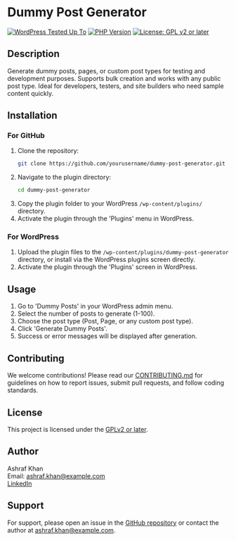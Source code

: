 # Dummy Post Generator

[![WordPress Tested Up To](https://img.shields.io/badge/WordPress-6.8.2-blue.svg)](https://wordpress.org/plugins/dummy-post-generator/)
[![PHP Version](https://img.shields.io/badge/PHP-7.4%2B-green.svg)](https://www.php.net/)
[![License: GPL v2 or later](https://img.shields.io/badge/License-GPLv2%2B-blue.svg)](https://www.gnu.org/licenses/gpl-2.0.html)

## Description
Generate dummy posts, pages, or custom post types for testing and development purposes. Supports bulk creation and works with any public post type. Ideal for developers, testers, and site builders who need sample content quickly.

## Installation

### For GitHub
1. Clone the repository:
   ```bash
   git clone https://github.com/yourusername/dummy-post-generator.git
   ```
2. Navigate to the plugin directory:
   ```bash
   cd dummy-post-generator
   ```
3. Copy the plugin folder to your WordPress `/wp-content/plugins/` directory.
4. Activate the plugin through the 'Plugins' menu in WordPress.

### For WordPress
1. Upload the plugin files to the `/wp-content/plugins/dummy-post-generator` directory, or install via the WordPress plugins screen directly.
2. Activate the plugin through the 'Plugins' screen in WordPress.

## Usage
1. Go to 'Dummy Posts' in your WordPress admin menu.
2. Select the number of posts to generate (1-100).
3. Choose the post type (Post, Page, or any custom post type).
4. Click 'Generate Dummy Posts'.
5. Success or error messages will be displayed after generation.

## Contributing
We welcome contributions! Please read our [CONTRIBUTING.md](CONTRIBUTING.md) for guidelines on how to report issues, submit pull requests, and follow coding standards.

## License
This project is licensed under the [GPLv2 or later](https://www.gnu.org/licenses/gpl-2.0.html).

## Author
Ashraf Khan  
Email: ashraf.khan@example.com  
[LinkedIn](https://www.linkedin.com/in/ashrafkhan)  

## Support
For support, please open an issue in the [GitHub repository](https://github.com/yourusername/dummy-post-generator/issues) or contact the author at ashraf.khan@example.com.
